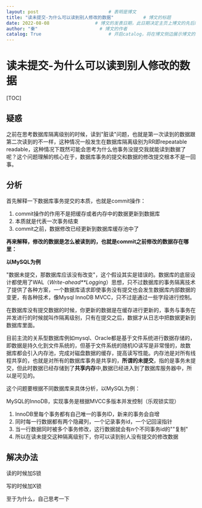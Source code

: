 ```yaml
---  
layout: post                          # 表明是博文  
title: "读未提交-为什么可以读到别人修改的数据"           # 博文的标题  
date: 2022-08-08                 # 博文的发表日期，此日期决定主页上博文的先后顺序  
author: "秦"                       # 博文的作者  
catalog: True                         # 开启catalog，将在博文侧边展示博文的结构  
---  
```

# 读未提交-为什么可以读到别人修改的数据

[TOC]

## 疑惑

​    之前在思考数据库隔离级别的时候，读到"脏读"问题，也就是第一次读到的数据跟第二次读到的不一样，这种情况一般发生在数据库隔离级别为RR即repeatable readable，这种情况下既然可能会思考为什么他事务没提交我就能读到数据了呢？这个问题理解的核心在于，数据库事务的提交和数据的修改提交根本不是一回事。

## 分析

首先解释一下数据库事务提交的本质，也就是commit操作：

1. commit操作的作用不是把缓存或者内存中的数据更新到数据库
2. 本质就是代表一次事务结束
3. commit之前，数据修改已经更新到数据库缓存池中了

**再来解释，修改的数据是怎么被读到的，也就是commit之前修改的数据存在哪里：**

**以MySQL为例**

"数据未提交，那数据库应该没有改变"，这个假设其实是错误的。数据库的底层设计都使用了WAL（*Write-ahead**Logging*）思想，只不过数据库的事务隔离技术了提供了各种方案，一个数据库请求即使事务没有提交也会发生数据库内部数据的变更，有各种技术，像Mysql InnoDB MVCC，只不过是通过一些字段进行控制。

在数据库没有提交数据的时候，你更新的数据是在缓存进行更新的，事务与事务在并发进行的时候就叫作隔离级别，只有在提交之后，数据才从日志中把数据更新到数据库里面。

目前主流的关系型数据库例如mysql、Oracle都是基于文件系统进行数据存储的，即数据是持久化到文件系统的，但基于文件系统的随机IO读写是非常慢的，故数据库都会引入内存池，完成对磁盘数据的缓存，提高读写性能。内存池是对所有线程共享的，也就是对所有的数据库事务是共享的，**所谓的未提交**，指的是事务未提交，但此时数据已经存储到了**共享内存**中,数据已经进入到了数据库服务器中，所以是可见的。

这个问题要根据不同数据库来具体分析，以MySQL为例：

MySQL的InnoDB，实现事务是根据MVCC多版本并发控制（乐观锁实现）

1. InnoDB里每个事务都有自己唯一的事务ID，新来的事务会自增
2. 同时每一行数据都有两个隐藏列，一个记录事务id，一个记回滚指针
3. 当一行数据同时被多个事务修改，这行数据就会有n个不同事务id的""复制"
4. 所以在读未提交这种隔离级别下，你可以读到别人没有提交的修改数据



## 解决办法

读的时候加S锁

写的时候加X锁

至于为什么，自己思考一下

